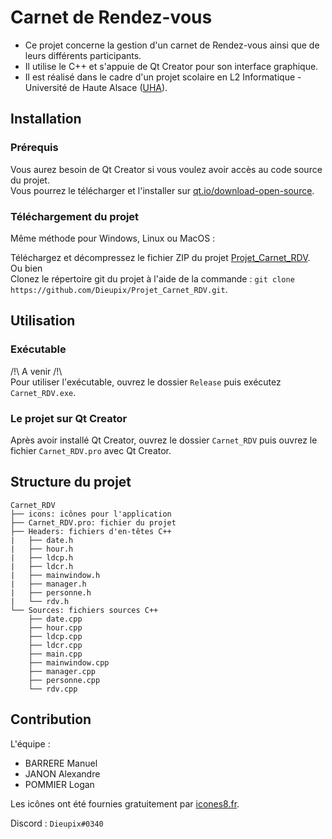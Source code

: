 # Carnet de Rendez-vous

- Ce projet concerne la gestion d'un carnet de Rendez-vous ainsi que de leurs différents participants.
- Il utilise le C++ et s'appuie de Qt Creator pour son interface graphique.
- Il est réalisé dans le cadre d'un projet scolaire en L2 Informatique - Université de Haute Alsace ([UHA](www.uha.fr)).

## Installation

### Prérequis

Vous aurez besoin de Qt Creator si vous voulez avoir accès au code source du projet.\
Vous pourrez le télécharger et l'installer sur [qt.io/download-open-source](https://www.qt.io/download-open-source).

### Téléchargement du projet

Même méthode pour Windows, Linux ou MacOS :

Téléchargez et décompressez le fichier ZIP du projet [Projet_Carnet_RDV](https://github.com/Dieupix/Projet_Carnet_RDV/archive/main.zip).\
Ou bien\
Clonez le répertoire git du projet à l'aide de la commande : ` git clone https://github.com/Dieupix/Projet_Carnet_RDV.git `.

## Utilisation

### Exécutable

/!\ A venir /!\ \
Pour utiliser l'exécutable, ouvrez le dossier ` Release ` puis exécutez ` Carnet_RDV.exe `.

### Le projet sur Qt Creator

Après avoir installé Qt Creator, ouvrez le dossier ` Carnet_RDV ` puis ouvrez le fichier ` Carnet_RDV.pro ` avec Qt Creator.

## Structure du projet

```
Carnet_RDV
├── icons: icônes pour l'application
├── Carnet_RDV.pro: fichier du projet
├── Headers: fichiers d'en-têtes C++
|   ├── date.h
|   ├── hour.h
|   ├── ldcp.h
|   ├── ldcr.h
|   ├── mainwindow.h
|   ├── manager.h
|   ├── personne.h
|   └── rdv.h
└── Sources: fichiers sources C++
    ├── date.cpp
    ├── hour.cpp
    ├── ldcp.cpp
    ├── ldcr.cpp
    ├── main.cpp
    ├── mainwindow.cpp
    ├── manager.cpp
    ├── personne.cpp
    └── rdv.cpp
```

## Contribution

L'équipe :
- BARRERE Manuel
- JANON Alexandre
- POMMIER Logan

Les icônes ont été fournies gratuitement par [icones8.fr](icones8.fr).

Discord : ` Dieupix#0340 `
